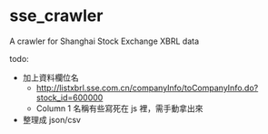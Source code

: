 # sse_crawler
A crawler for Shanghai Stock Exchange XBRL data

todo:
- 加上資料欄位名
  - http://listxbrl.sse.com.cn/companyInfo/toCompanyInfo.do?stock_id=600000
  - Column 1 名稱有些寫死在 js 裡，需手動拿出來
- 整理成 json/csv
